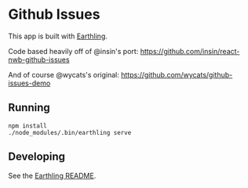# Github Issues

This app is built with [Earthling](https://github.com/thomasboyt/earthling).

Code based heavily off of @insin's port: https://github.com/insin/react-nwb-github-issues

And of course @wycats's original: https://github.com/wycats/github-issues-demo

## Running

```
npm install
./node_modules/.bin/earthling serve
```

## Developing

See the [Earthling README](https://github.com/thomasboyt/earthling#earthling).
